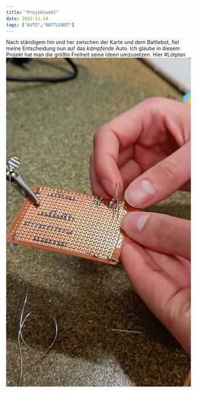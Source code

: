 ```yaml
---
title: "Projektwahl"
date: 2022-11-14
tags: ["AUTO","BATTLEBOT"]
---
```


Nach ständigem hin und her zwischen der Karte und dem Battlebot, fiel meine Entscheidung nun auf das _kämpfende_ Auto.
Ich glaube in diesem Projekt hat man die größte Freiheit seine Ideen umzusetzen. 
Hier
#Lötplan
![Loet](Loet1.jpeg)
